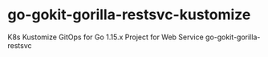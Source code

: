 # go-gokit-gorilla-restsvc-kustomize
K8s Kustomize GitOps for Go 1.15.x Project for Web Service go-gokit-gorilla-restsvc
